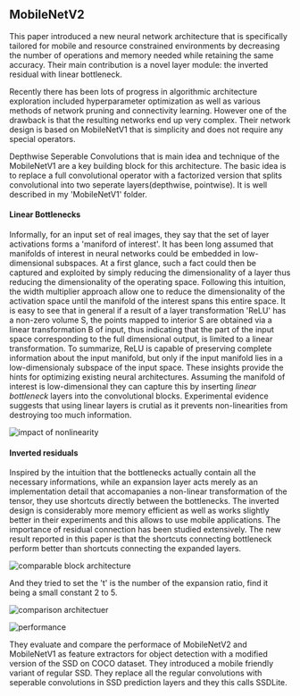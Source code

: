 ## MobileNetV2

This paper introduced a new neural network architecture that is specifically tailored for mobile and resource constrained environments by decreasing the number of operations and memory needed while retaining the same accuracy. Their main contribution is a novel layer module: the inverted residual with linear bottleneck.

Recently there has been lots of progress in algorithmic architecture exploration included hyperparameter optimization as well as various methods of network pruning and connectivity learning. However one of the drawback is that the resulting networks end up very complex. Their network design is based on MobileNetV1 that is simplicity and does not require any special operators.

Depthwise Seperable Convolutions that is main idea and technique of the MobileNetV1 are a key building block for this architecture. The basic idea is to replace a full convolutional operator with a factorized version that splits convolutional into two seperate layers(depthwise, pointwise). It is well described in my 'MobileNetV1' folder.

#### Linear Bottlenecks

Informally, for an input set of real images, they say that the set of layer activations forms a 'maniford of interest'. It has been long assumed that manifolds of interest in neural networks could be embedded in low-dimensional subspaces. At a first glance, such a fact could then be captured and exploited by simply reducing the dimensionality of a layer thus reducing the dimensionality of the operating space. Following this intuition, the width multiplier approach allow one to reduce the dimensionality of the activation space until the manifold of the interest spans this entire space. It is easy to see that in general if a result of a layer transformation 'ReLU' has a non-zero volume S, the points mapped to interior S are obtained via a linear transformation B of input, thus indicating that the part of the input space corresponding to the full dimensional output, is limited to a linear transformation. To summarize, ReLU is capable of preserving complete information about the input manifold, but only if the input manifold lies in a low-dimensionaly subspace of the input space. These insights provide the hints for optimizing existing neural architectures. Assuming the manifold of interest is low-dimensional they can capture this by inserting _linear bottleneck_ layers into the convolutional blocks. Experimental evidence suggests that using linear layers is crutial as it prevents non-linearities from destroying too much information.

![impact of nonlinearity](https://user-images.githubusercontent.com/90513931/215075041-d7bb854d-34d7-4dfb-b77e-9746b3ca4ba4.png)


#### Inverted residuals

Inspired by the intuition that the bottlenecks actually contain all the necessary informations, while an expansion layer acts merely as an implementation detail that accomapanies a non-linear transformation of the tensor, they use shortcuts directly between the bottlenecks. The inverted design is considerably more memory efficient as well as works slightly better in their experiments and this allows to use mobile applications. The importance of residual connection has been studied extensively. The new result reported in this paper is that the shortcuts connecting bottleneck perform better than shortcuts connecting the expanded layers. 

![comparable block architecture](https://user-images.githubusercontent.com/90513931/215075030-03539a8e-2f49-49e2-b3fd-b0c13cb7278a.png)


And they tried to set the 't' is the number of the expansion ratio, find it being a small constant 2 to 5.

![comparison architectuer](https://user-images.githubusercontent.com/90513931/215075039-f81c3c27-d3d8-402a-a874-64fae6552e0d.png)

![performance](https://user-images.githubusercontent.com/90513931/215075043-6afafee6-9bda-496b-b564-5102a1c67d14.png)


They evaluate and compare the performace of MobileNetV2 and MobileNetV1 as feature extractors for object detection with a modified version of the SSD on COCO dataset. They introduced a mobile friendly variant of regular SSD. They replace all the regular convolutions with seperable convolutions in SSD prediction layers and they this calls SSDLite.
